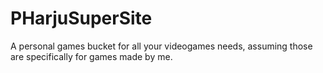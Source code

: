 PHarjuSuperSite
===============

A personal games bucket for all your videogames needs, assuming those are specifically for games made by me.

